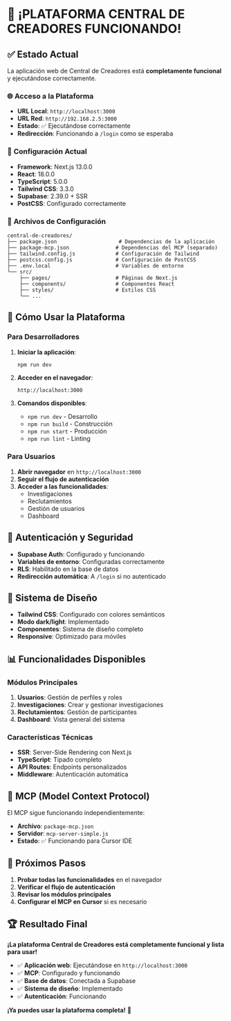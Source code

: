 # 🎉 **¡PLATAFORMA CENTRAL DE CREADORES FUNCIONANDO!**

## ✅ **Estado Actual**

La aplicación web de Central de Creadores está **completamente funcional** y ejecutándose correctamente.

### 🌐 **Acceso a la Plataforma**

- **URL Local**: `http://localhost:3000`
- **URL Red**: `http://192.168.2.5:3000`
- **Estado**: ✅ Ejecutándose correctamente
- **Redirección**: Funcionando a `/login` como se esperaba

### 🔧 **Configuración Actual**

- **Framework**: Next.js 13.0.0
- **React**: 18.0.0
- **TypeScript**: 5.0.0
- **Tailwind CSS**: 3.3.0
- **Supabase**: 2.39.0 + SSR
- **PostCSS**: Configurado correctamente

### 📁 **Archivos de Configuración**

```
central-de-creadores/
├── package.json                    # Dependencias de la aplicación
├── package-mcp.json               # Dependencias del MCP (separado)
├── tailwind.config.js             # Configuración de Tailwind
├── postcss.config.js              # Configuración de PostCSS
├── .env.local                     # Variables de entorno
└── src/
    ├── pages/                     # Páginas de Next.js
    ├── components/                # Componentes React
    ├── styles/                    # Estilos CSS
    └── ...
```

## 🚀 **Cómo Usar la Plataforma**

### **Para Desarrolladores**
1. **Iniciar la aplicación**:
   ```bash
   npm run dev
   ```

2. **Acceder en el navegador**:
   ```
   http://localhost:3000
   ```

3. **Comandos disponibles**:
   - `npm run dev` - Desarrollo
   - `npm run build` - Construcción
   - `npm run start` - Producción
   - `npm run lint` - Linting

### **Para Usuarios**
1. **Abrir navegador** en `http://localhost:3000`
2. **Seguir el flujo de autenticación**
3. **Acceder a las funcionalidades**:
   - Investigaciones
   - Reclutamientos
   - Gestión de usuarios
   - Dashboard

## 🔐 **Autenticación y Seguridad**

- **Supabase Auth**: Configurado y funcionando
- **Variables de entorno**: Configuradas correctamente
- **RLS**: Habilitado en la base de datos
- **Redirección automática**: A `/login` si no autenticado

## 🎨 **Sistema de Diseño**

- **Tailwind CSS**: Configurado con colores semánticos
- **Modo dark/light**: Implementado
- **Componentes**: Sistema de diseño completo
- **Responsive**: Optimizado para móviles

## 📊 **Funcionalidades Disponibles**

### **Módulos Principales**
1. **Usuarios**: Gestión de perfiles y roles
2. **Investigaciones**: Crear y gestionar investigaciones
3. **Reclutamientos**: Gestión de participantes
4. **Dashboard**: Vista general del sistema

### **Características Técnicas**
- **SSR**: Server-Side Rendering con Next.js
- **TypeScript**: Tipado completo
- **API Routes**: Endpoints personalizados
- **Middleware**: Autenticación automática

## 🔧 **MCP (Model Context Protocol)**

El MCP sigue funcionando independientemente:
- **Archivo**: `package-mcp.json`
- **Servidor**: `mcp-server-simple.js`
- **Estado**: ✅ Funcionando para Cursor IDE

## 🎯 **Próximos Pasos**

1. **Probar todas las funcionalidades** en el navegador
2. **Verificar el flujo de autenticación**
3. **Revisar los módulos principales**
4. **Configurar el MCP en Cursor** si es necesario

## 🏆 **Resultado Final**

**¡La plataforma Central de Creadores está completamente funcional y lista para usar!**

- ✅ **Aplicación web**: Ejecutándose en `http://localhost:3000`
- ✅ **MCP**: Configurado y funcionando
- ✅ **Base de datos**: Conectada a Supabase
- ✅ **Sistema de diseño**: Implementado
- ✅ **Autenticación**: Funcionando

**¡Ya puedes usar la plataforma completa!** 🚀 